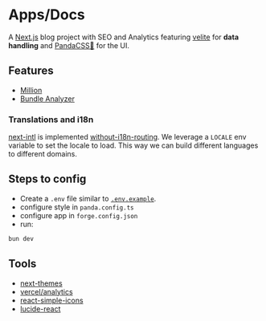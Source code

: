# Apps/Docs

A [Next.js](https://nextjs.org/) blog project with SEO and Analytics featuring
[velite][velite] for **data handling** and
[PandaCSS🐼](https://panda-css.com/) for the UI.

## Features

- [Million][million]
- [Bundle Analyzer][Bundle Analyzer]

### Translations and i18n

[next-intl][next-intl] is implemented [without-i18n-routing][without-i18n-routing].
We leverage a `LOCALE` env variable to set the locale to load.
This way we can build different languages to different domains.

## Steps to config

- Create a `.env` file similar to [`.env.example`](.env.example).
- configure style in `panda.config.ts`
- configure app in `forge.config.json`
- run:

```sh
bun dev
```

## Tools

- [next-themes]
- [vercel/analytics][vercel/analytics]
- [react-simple-icons](https://simpleicons.org/)
- [lucide-react](https://lucide.dev/)

[million]: https://million.dev/
[Bundle Analyzer]: https://nextjs.org/docs/app/building-your-application/optimizing/package-bundling
[next-themes]: https://github.com/pacocoursey/next-themes
[vercel/analytics]: https://vercel.com/analytics
[velite]: https://velite.js.org/
[next-intl]: https://next-intl-docs.vercel.app/docs/getting-started
[without-i18n-routing]: https://next-intl-docs.vercel.app/docs/getting-started/app-router/without-i18n-routing
